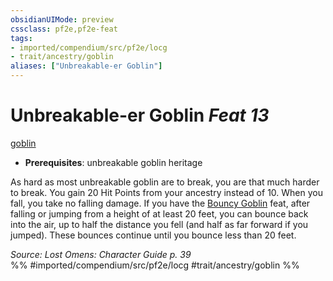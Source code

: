```yaml
---
obsidianUIMode: preview
cssclass: pf2e,pf2e-feat
tags:
- imported/compendium/src/pf2e/locg
- trait/ancestry/goblin
aliases: ["Unbreakable-er Goblin"]
---
```

# Unbreakable-er Goblin  *Feat 13*  
[goblin](goblin.md)  

- **Prerequisites**: unbreakable goblin heritage

As hard as most unbreakable goblin are to break, you are that much harder to break. You gain 20 Hit Points from your ancestry instead of 10. When you fall, you take no falling damage. If you have the [Bouncy Goblin](bouncy-goblin-locg.md) feat, after falling or jumping from a height of at least 20 feet, you can bounce back into the air, up to half the distance you fell (and half as far forward if you jumped). These bounces continue until you bounce less than 20 feet.

*Source: Lost Omens: Character Guide p. 39*  
%% #imported/compendium/src/pf2e/locg #trait/ancestry/goblin %%